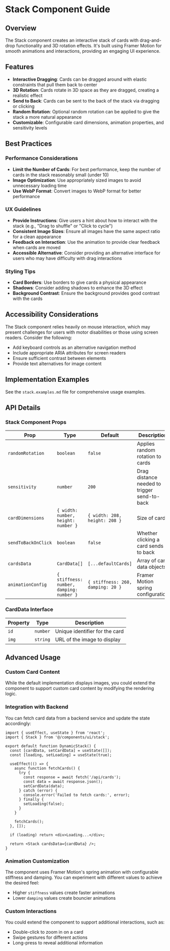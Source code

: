 # Stack Component Guide

## Overview

The Stack component creates an interactive stack of cards with drag-and-drop functionality and 3D rotation effects. It's built using Framer Motion for smooth animations and interactions, providing an engaging UI experience.

## Features

- **Interactive Dragging**: Cards can be dragged around with elastic constraints that pull them back to center
- **3D Rotation**: Cards rotate in 3D space as they are dragged, creating a realistic effect
- **Send to Back**: Cards can be sent to the back of the stack via dragging or clicking
- **Random Rotation**: Optional random rotation can be applied to give the stack a more natural appearance
- **Customizable**: Configurable card dimensions, animation properties, and sensitivity levels

## Best Practices

### Performance Considerations

- **Limit the Number of Cards**: For best performance, keep the number of cards in the stack reasonably small (under 10)
- **Image Optimization**: Use appropriately sized images to avoid unnecessary loading time
- **Use WebP Format**: Convert images to WebP format for better performance

### UX Guidelines

- **Provide Instructions**: Give users a hint about how to interact with the stack (e.g., "Drag to shuffle" or "Click to cycle")
- **Consistent Image Sizes**: Ensure all images have the same aspect ratio for a clean appearance
- **Feedback on Interaction**: Use the animation to provide clear feedback when cards are moved
- **Accessible Alternative**: Consider providing an alternative interface for users who may have difficulty with drag interactions

### Styling Tips

- **Card Borders**: Use borders to give cards a physical appearance
- **Shadows**: Consider adding shadows to enhance the 3D effect
- **Background Contrast**: Ensure the background provides good contrast with the cards

## Accessibility Considerations

The Stack component relies heavily on mouse interaction, which may present challenges for users with motor disabilities or those using screen readers. Consider the following:

- Add keyboard controls as an alternative navigation method
- Include appropriate ARIA attributes for screen readers
- Ensure sufficient contrast between elements
- Provide text alternatives for image content

## Implementation Examples

See the `stack.examples.md` file for comprehensive usage examples.

## API Details

### Stack Component Props

| Prop | Type | Default | Description |
|------|------|---------|-------------|
| `randomRotation` | `boolean` | `false` | Applies random rotation to cards |
| `sensitivity` | `number` | `200` | Drag distance needed to trigger send-to-back |
| `cardDimensions` | `{ width: number, height: number }` | `{ width: 208, height: 208 }` | Size of cards |
| `sendToBackOnClick` | `boolean` | `false` | Whether clicking a card sends it to back |
| `cardsData` | `CardData[]` | `[...defaultCards]` | Array of card data objects |
| `animationConfig` | `{ stiffness: number, damping: number }` | `{ stiffness: 260, damping: 20 }` | Framer Motion spring configuration |

### CardData Interface

| Property | Type | Description |
|----------|------|-------------|
| `id` | `number` | Unique identifier for the card |
| `img` | `string` | URL of the image to display |

## Advanced Usage

### Custom Card Content

While the default implementation displays images, you could extend the component to support custom card content by modifying the rendering logic.

### Integration with Backend

You can fetch card data from a backend service and update the state accordingly:

```tsx
import { useEffect, useState } from 'react';
import { Stack } from '@/components/ui/stack';

export default function DynamicStack() {
  const [cardData, setCardData] = useState([]);
  const [loading, setLoading] = useState(true);

  useEffect(() => {
    async function fetchCards() {
      try {
        const response = await fetch('/api/cards');
        const data = await response.json();
        setCardData(data);
      } catch (error) {
        console.error('Failed to fetch cards:', error);
      } finally {
        setLoading(false);
      }
    }

    fetchCards();
  }, []);

  if (loading) return <div>Loading...</div>;

  return <Stack cardsData={cardData} />;
}
```

### Animation Customization

The component uses Framer Motion's spring animation with configurable stiffness and damping. You can experiment with different values to achieve the desired feel:

- Higher `stiffness` values create faster animations
- Lower `damping` values create bouncier animations

### Custom Interactions

You could extend the component to support additional interactions, such as:

- Double-click to zoom in on a card
- Swipe gestures for different actions
- Long-press to reveal additional information
